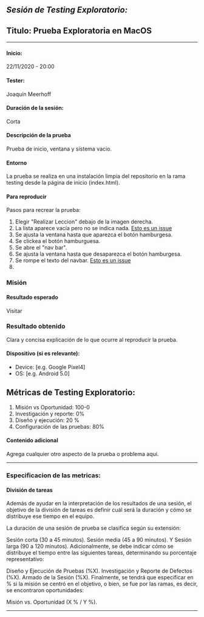 *Sesión de Testing Exploratorio:*
---
## Titulo: Prueba Exploratoria en MacOS
---


#### Inicio: 
22/11/2020 - 20:00 

####  Tester: 
Joaquín Meerhoff

#### Duración de la sesión:
Corta

#### Descripción de la prueba
Prueba de inicio, ventana y sistema vacio.

#### Entorno
La prueba se realiza en una instalación limpia del repositorio en la rama testing desde la página de inicio (index.html).

#### Para reproducir
Pasos para recrear la prueba:
1. Elegir "Realizar Leccion" debajo de la imagen derecha.
2. La lista aparece vacía pero no se indica nada. [Esto es un issue]()
3. Se ajusta la ventana hasta que aparezca el botón hamburgesa.
4. Se clickea el botón hamburguesa.
5. Se abre el "nav bar".
6. Se ajusta la ventana hasta que desaparezca el botón hamburgesa.
7. Se rompe el texto del navbar. [Esto es un issue]()
8. 

### Misión
#### Resultado esperado
Visitar

### Resultado obtenido
Clara y concisa explicación de lo que ocurre al reproducir la prueba.


#### Dispositivo (si es relevante):
 - Device: [e.g. Google Pixel4]
 - OS: [e.g. Android 5.0]

## Métricas de Testing Exploratorio:
1. Misión vs Oportunidad: 100-0
2. Investigación y reporte: 0%
3. Diseño y ejecución: 20 %
4. Configuración de las pruebas: 80%

#### Contenido adicional
Agrega cualquier otro aspecto de la prueba o problema aqui.

---

### Especificacion de las metricas:

#### División de tareas
Además de ayudar en la interpretación de los resultados de una sesión, el objetivo de la división de tareas es definir cuál será la duración y cómo se distribuye ese tiempo en el equipo.

La duración de una sesión de prueba se clasifica según su extensión:

Sesión corta (30 a 45 minutos).
Sesión media (45 a 90 minutos).
Y Sesión larga (90 a 120 minutos).
Adicionalmente, se debe indicar cómo se distribuye el tiempo entre las siguientes tareas, determinando su porcentaje representativo:

Diseño y Ejecución de Pruebas (%X).
Investigación y Reporte de Defectos (%X).
Armado de la Sesión (%X).
Finalmente, se tendrá que especificar en % si la misión se centró en el objetivo, o bien, se fue por las ramas, es decir, se encontraron oportunidades:

Misión vs. Oportunidad (X % / Y %).
****